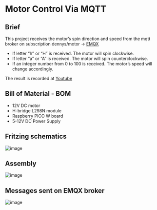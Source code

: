 # Motor Control Via MQTT

## Brief

This project receives the motor’s spin direction and speed from the mqtt broker on subscription dennys/motor -> [EMQX](http://www.emqx.io/online-mqtt-client#/recent_connections/148bd9f2-fdd0-45e8-9e39-d7640543fddb)
-	If letter “h” or “H” is received. The motor will spin clockwise.
-	If letter “a” or “A” is received. The motor will spin counterclockwise.
-	If an integer number from 0 to 100 is received. The motor’s speed will change accordingly. 

The result is recorded at [Youtube](https://youtu.be/Ftu7ZLE-D48)

## Bill of Material - BOM

-	12V DC motor
-	H-bridge L298N module
-	Raspberry PICO W board
-	5-12V DC Power Supply 

## Fritzing schematics
![image](https://github.com/dennysde/ControleMotor_MQTT/assets/57273197/905ad6b4-ab86-4c4f-9b92-966085e7aa09)

## Assembly
![image](https://github.com/dennysde/ControleMotor_MQTT/assets/57273197/3c8f98f3-c984-4ce5-a19b-6f86cfd066c3)

## Messages sent on EMQX broker
![image](https://github.com/dennysde/ControleMotor_MQTT/assets/57273197/49b08df1-6645-41de-9ac9-216be127ad45)
